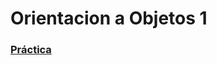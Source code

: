 <h1>Orientacion a Objetos 1</h1>

<h3><strong><a href="/Practica/oo1-2022-main/practica#ejercicios-prácticos">Práctica</a></strong></h3>
